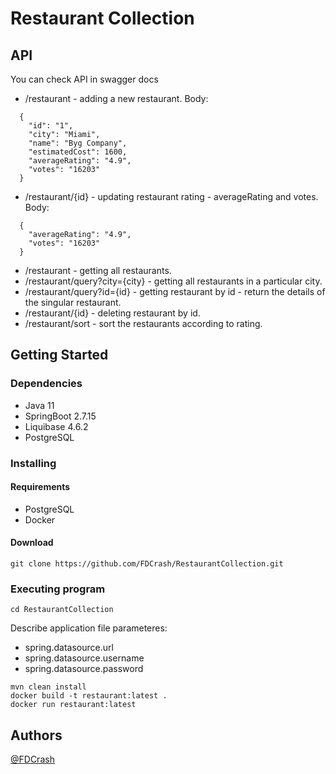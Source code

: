 # Restaurant Collection
## API

You can check API in swagger docs

- /restaurant - adding a new restaurant.
  Body:
```
  {
    "id": "1",
    "city": "Miami",
    "name": "Byg Company",
    "estimatedCost": 1600,
    "averageRating": "4.9",
    "votes": "16203"
  }
```
- /restaurant/{id} - updating restaurant rating - averageRating and votes.
  Body:
```
  {
    "averageRating": "4.9",
    "votes": "16203"
  }
```
- /restaurant - getting all restaurants.
- /restaurant/query?city={city} - getting all restaurants in a particular city.
- /restaurant/query?id={id} - getting restaurant by id - return the details of the singular restaurant.
- /restaurant/{id} - deleting restaurant by id.
- /restaurant/sort - sort the restaurants according to rating.

## Getting Started

### Dependencies

* Java 11
* SpringBoot 2.7.15
* Liquibase 4.6.2
* PostgreSQL

### Installing

#### Requirements

* PostgreSQL
* Docker

#### Download
``` 
git clone https://github.com/FDCrash/RestaurantCollection.git
```

### Executing program

```
cd RestaurantCollection
```
Describe application file parameteres:
* spring.datasource.url
* spring.datasource.username
* spring.datasource.password
```
mvn clean install
docker build -t restaurant:latest .
docker run restaurant:latest
```

## Authors

[@FDCrash](https://github.com/FDCrash)
